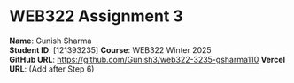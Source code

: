 # WEB322 Assignment 3
**Name**: Gunish Sharma  
**Student ID**: [121393235] 
**Course**: WEB322 Winter 2025  
**GitHub URL**: https://github.com/Gunish3/web322-3235-gsharma110
**Vercel URL**: (Add after Step 6)  